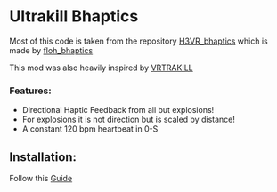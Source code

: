 # Ultrakill Bhaptics

Most of this code is taken from the repository [H3VR_bhaptics](https://github.com/floh-bhaptics/H3VR_bhaptics/tree/master) which is made by [floh_bhaptics](https://github.com/floh-bhaptics)

This mod was also heavily inspired by [VRTRAKILL](https://github.com/whateverusername0/VRTRAKILL)

### Features:
- Directional Haptic Feedback from all but explosions!
- For explosions it is not direction but is scaled by distance!
- A constant 120 bpm heartbeat in 0-S

## Installation:
Follow this [Guide](https://github.com/blong344/Bhaptics_Ultrakill/wiki/Installation)
